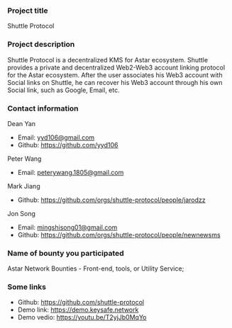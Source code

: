 ### Project title

Shuttle Protocol

### Project description

Shuttle Protocol is a decentralized KMS for Astar ecosystem. Shuttle provides a private and decentralized Web2-Web3 account linking protocol for the Astar ecosystem. After the user associates his Web3 account with Social links on Shuttle, he can recover his Web3 account through his own Social link, such as Google, Email, etc.

### Contact information

Dean Yan
* Email: yyd106@gmail.com
* Github: https://github.com/yyd106

Peter Wang
* Email: peterywang.1805@gmail.com

Mark Jiang
* Github: https://github.com/orgs/shuttle-protocol/people/jarodzz

Jon Song
* Email: mingshisong01@gmail.com
* Github: https://github.com/orgs/shuttle-protocol/people/newnewsms

### Name of bounty you participated

Astar Network Bounties - Front-end, tools, or Utility Service;

### Some links

* Github: https://github.com/shuttle-protocol
* Demo link: https://demo.keysafe.network
* Demo vedio: https://youtu.be/T2yjJb0MqYo
